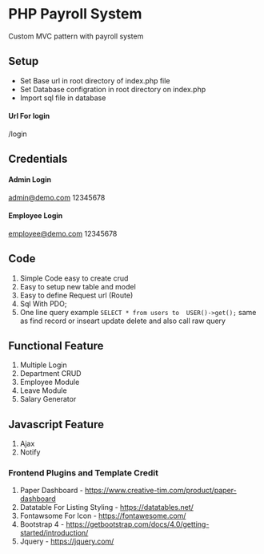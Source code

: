 # PHP Payroll System
Custom MVC pattern with payroll system

## Setup

- Set Base url in root directory of index.php file
- Set Database configration in root directory on index.php
- Import sql file in database

#### Url For login 
/login

## Credentials

#### Admin Login
admin@demo.com
12345678

#### Employee Login
employee@demo.com
12345678

## Code 
1. Simple Code easy to create crud
2. Easy to setup new table and model
3. Easy to define Request url (Route)
4. Sql With PDO;
5. One line query example
`
SELECT * from users
to 
USER()->get();
`
same as find record or inseart update delete and also call raw query

## Functional Feature
1. Multiple Login
2. Department CRUD
3. Employee Module
4. Leave Module
5. Salary Generator

## Javascript Feature
1. Ajax
2. Notify

### Frontend Plugins and Template Credit
1. Paper Dashboard - https://www.creative-tim.com/product/paper-dashboard
2. Datatable For Listing Styling - https://datatables.net/
3. Fontawsome For Icon - https://fontawesome.com/
4. Bootstrap 4 - https://getbootstrap.com/docs/4.0/getting-started/introduction/
5. Jquery - https://jquery.com/
